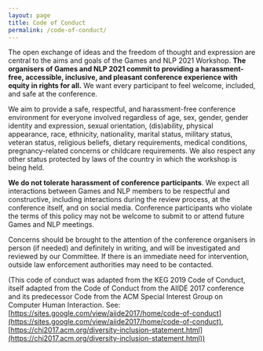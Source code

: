 ```yaml
---
layout: page
title: Code of Conduct
permalink: /code-of-conduct/
---
```


The open exchange of ideas and the freedom of thought and expression are central
to the aims and goals of the Games and NLP 2021 Workshop. **The organisers of
Games and NLP 2021 commit to providing a harassment-free, accessible, inclusive,
and pleasant conference experience with equity in rights for all.** We want every
participant to feel welcome, included, and safe at the conference.

We aim to provide a safe, respectful, and harassment-free conference environment
for everyone involved regardless of age, sex, gender, gender identity and
expression, sexual orientation, (dis)ability, physical appearance, race,
ethnicity, nationality, marital status, military status, veteran status,
religious beliefs, dietary requirements, medical conditions, pregnancy-related
concerns or childcare requirements. We also respect any other status protected
by laws of the country in which the workshop is being held.

**We do not tolerate harassment of conference participants**. We expect all
interactions between Games and NLP members to be respectful and constructive,
including interactions during the review process, at the conference itself, and
on social media. Conference participants who violate the terms of this policy
may not be welcome to submit to or attend future Games and NLP meetings.

Concerns should be brought to the attention of the conference organisers in
person (if needed) and definitely in writing, and will be investigated and
reviewed by our Committee. If there is an immediate need for intervention,
outside law enforcement authorities may need to be contacted.

(This code of conduct was adapted from the KEG 2019 Code of Conduct, itself
adapted from the Code of Conduct from the AIIDE 2017 conference and its
predecessor Code from the ACM Special Interest Group on Computer Human
Interaction. See: [https://sites.google.com/view/aiide2017/home/code-of-conduct](https://sites.google.com/view/aiide2017/home/code-of-conduct),
[https://chi2017.acm.org/diversity-inclusion-statement.html](https://chi2017.acm.org/diversity-inclusion-statement.html))
